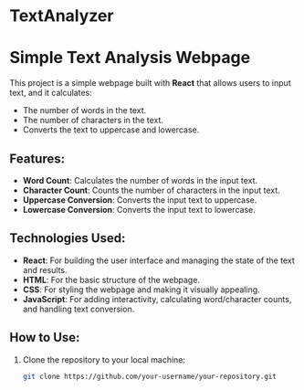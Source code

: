 # TextAnalyzer
# Simple Text Analysis Webpage

This project is a simple webpage built with **React** that allows users to input text, and it calculates:
- The number of words in the text.
- The number of characters in the text.
- Converts the text to uppercase and lowercase.

## Features:
- **Word Count**: Calculates the number of words in the input text.
- **Character Count**: Counts the number of characters in the input text.
- **Uppercase Conversion**: Converts the input text to uppercase.
- **Lowercase Conversion**: Converts the input text to lowercase.

## Technologies Used:
- **React**: For building the user interface and managing the state of the text and results.
- **HTML**: For the basic structure of the webpage.
- **CSS**: For styling the webpage and making it visually appealing.
- **JavaScript**: For adding interactivity, calculating word/character counts, and handling text conversion.

## How to Use:
1. Clone the repository to your local machine:
   ```bash
   git clone https://github.com/your-username/your-repository.git

